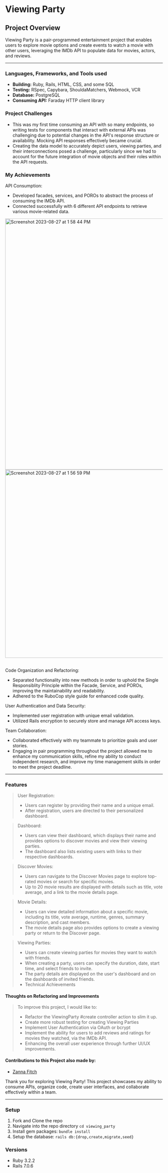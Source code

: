 # Viewing Party

## Project Overview

Viewing Party is a pair-programmed entertainment project that enables users to explore movie options and create events to watch a movie with other users, leveraging the IMDb API to populate data for movies, actors, and reviews.

---
### Languages, Frameworks, and Tools used
- **Building:** Ruby, Rails, HTML, CSS, and some SQL
- **Testing:** RSpec, Capybara, ShouldaMatchers, Webmock, VCR
- **Database:** PostgreSQL
- **Consuming API:** Faraday HTTP client library

### Project Challenges
- This was my first time consuming an API with so many endpoints, so writing tests for components that interact with external APIs was challenging due to potential changes in the API's response structure or availability. Mocking API responses effectively became crucial.
- Creating the data model to accurately depict users, viewing parties, and their interconnections posed a challenge, particularly since we had to account for the future integration of movie objects and their roles within the API requests. 

### My Achievements
API Consumption:
- Developed facades, services, and POROs to abstract the process of consuming the IMDb API.
- Connected successfully with 6 different API endpoints to retrieve various movie-related data.
<img width="800" alt="Screenshot 2023-08-27 at 1 58 44 PM" src="https://github.com/westonio/viewing_party/assets/117330008/6a4c6254-cfe0-4263-b10c-066fcde3efd3">
<img width="600" alt="Screenshot 2023-08-27 at 1 56 59 PM" src="https://github.com/westonio/viewing_party/assets/117330008/15212166-1aeb-4f8f-8ac0-2f36b9d8ca38">

<br/>
<br/>

Code Organization and Refactoring:
- Separated functionality into new methods in order to uphold the Single Responsiblity Principle within the Facade, Service, and POROs, improving the maintainability and readability.
- Adhered to the RuboCop style guide for enhanced code quality.

User Authentication and Data Security:
- Implemented user registration with unique email validation.
- Utilized Rails encryption to securely store and manage API access keys.

Team Collaboration:
- Collaborated effectively with my teammate to prioritize goals and user stories.
- Engaging in pair programming throughout the project allowed me to enhance my communication skills, refine my ability to conduct independent research, and improve my time management skills in order to meet the project deadline.

---
### Features
> User Registration:
> - Users can register by providing their name and a unique email.
> - After registration, users are directed to their personalized dashboard.
  
> Dashboard:
> - Users can view their dashboard, which displays their name and provides options to discover movies and view their viewing parties.
> - The dashboard also lists existing users with links to their respective dashboards.

> Discover Movies:
> - Users can navigate to the Discover Movies page to explore top-rated movies or search for specific movies.
> - Up to 20 movie results are displayed with details such as title, vote average, and a link to the movie details page.

> Movie Details:
> - Users can view detailed information about a specific movie, including its title, vote average, runtime, genres, summary description, and cast members.
> - The movie details page also provides options to create a viewing party or return to the Discover page.

> Viewing Parties:
> - Users can create viewing parties for movies they want to watch with friends.
> - When creating a party, users can specify the duration, date, start time, and select friends to invite.
> - The party details are displayed on the user's dashboard and on the dashboards of invited friends.
> - Technical Achievements

#### Thoughts on Refactoring and Improvements
> To improve this project, I would like to:
> - Refactor the ViewingParty #create controller action to slim it up.
> - Create more robust testing for creating Viewing Parties
> - Implement User Authentication via OAuth or bcrypt
> - Implement the ability for users to add reviews and ratings for movies they watched, via the IMDb API.
> - Enhancing the overall user experience through further UI/UX improvements.

#### Contributions to this Project also made by:
- [Zanna Fitch](https://github.com/z-fitch)

Thank you for exploring Viewing Party! This project showcases my ability to consume APIs, organize code, create user interfaces, and collaborate effectively within a team.


--- 


### Setup

1. Fork and Clone the repo
2. Navigate into the repo directory `cd viewing_party`
3. Install gem packages: `bundle install`
4. Setup the database: `rails db:{drop,create,migrate,seed}`


### Versions
- Ruby 3.2.2
- Rails 7.0.6

